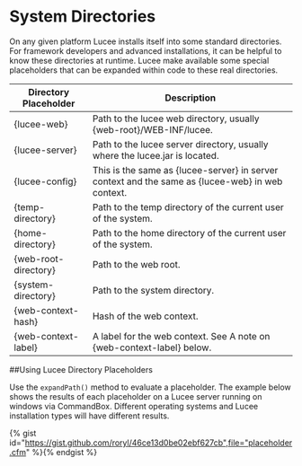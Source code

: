 # System Directories

On any given platform Lucee installs itself into some standard directories. For framework developers and advanced installations, it can be helpful to know these directories at runtime. Lucee make available some special placeholders that can be expanded within code to these real directories. 

|Directory Placeholder|Description|
| -- | -- |
|{lucee-web}|Path to the lucee web directory, usually {web-root}/WEB-INF/lucee.|
|{lucee-server}|Path to the lucee server directory, usually where the lucee.jar is located.|
|{lucee-config}|This is the same as {lucee-server} in server context and the same as {lucee-web} in web context.|
|{temp-directory}|Path to the temp directory of the current user of the system.|
|{home-directory}|Path to the home directory of the current user of the system.|
|{web-root-directory}|Path to the web root.|
|{system-directory}|Path to the system directory.|
|{web-context-hash}|Hash of the web context.|
|{web-context-label}|A label for the web context. See A note on {web-context-label} below.|

##Using Lucee Directory Placeholders

Use the `expandPath()` method to evaluate a placeholder. The example below shows the results of each placeholder on a Lucee server running on windows via CommandBox. Different operating systems and Lucee installation types will have different results. 

{% gist id="https://gist.github.com/roryl/46ce13d0be02ebf627cb",file="placeholder.cfm" %}{% endgist %}

